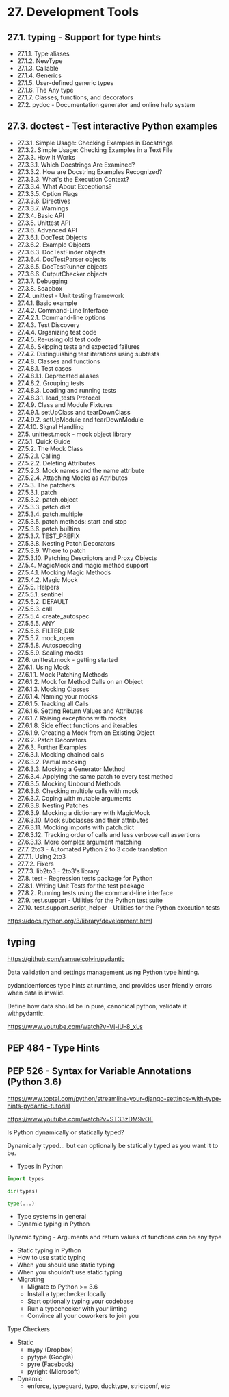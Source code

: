 # 27. Development Tools

## 27.1. typing - Support for type hints

- 27.1.1. Type aliases
- 27.1.2. NewType
- 27.1.3. Callable
- 27.1.4. Generics
- 27.1.5. User-defined generic types
- 27.1.6. The Any type
- 27.1.7. Classes, functions, and decorators
- 27.2. pydoc - Documentation generator and online help system

## 27.3. doctest - Test interactive Python examples

- 27.3.1. Simple Usage: Checking Examples in Docstrings
- 27.3.2. Simple Usage: Checking Examples in a Text File
- 27.3.3. How It Works
- 27.3.3.1. Which Docstrings Are Examined?
- 27.3.3.2. How are Docstring Examples Recognized?
- 27.3.3.3. What's the Execution Context?
- 27.3.3.4. What About Exceptions?
- 27.3.3.5. Option Flags
- 27.3.3.6. Directives
- 27.3.3.7. Warnings
- 27.3.4. Basic API
- 27.3.5. Unittest API
- 27.3.6. Advanced API
- 27.3.6.1. DocTest Objects
- 27.3.6.2. Example Objects
- 27.3.6.3. DocTestFinder objects
- 27.3.6.4. DocTestParser objects
- 27.3.6.5. DocTestRunner objects
- 27.3.6.6. OutputChecker objects
- 27.3.7. Debugging
- 27.3.8. Soapbox
- 27.4. unittest - Unit testing framework
- 27.4.1. Basic example
- 27.4.2. Command-Line Interface
- 27.4.2.1. Command-line options
- 27.4.3. Test Discovery
- 27.4.4. Organizing test code
- 27.4.5. Re-using old test code
- 27.4.6. Skipping tests and expected failures
- 27.4.7. Distinguishing test iterations using subtests
- 27.4.8. Classes and functions
- 27.4.8.1. Test cases
- 27.4.8.1.1. Deprecated aliases
- 27.4.8.2. Grouping tests
- 27.4.8.3. Loading and running tests
- 27.4.8.3.1. load_tests Protocol
- 27.4.9. Class and Module Fixtures
- 27.4.9.1. setUpClass and tearDownClass
- 27.4.9.2. setUpModule and tearDownModule
- 27.4.10. Signal Handling
- 27.5. unittest.mock - mock object library
- 27.5.1. Quick Guide
- 27.5.2. The Mock Class
- 27.5.2.1. Calling
- 27.5.2.2. Deleting Attributes
- 27.5.2.3. Mock names and the name attribute
- 27.5.2.4. Attaching Mocks as Attributes
- 27.5.3. The patchers
- 27.5.3.1. patch
- 27.5.3.2. patch.object
- 27.5.3.3. patch.dict
- 27.5.3.4. patch.multiple
- 27.5.3.5. patch methods: start and stop
- 27.5.3.6. patch builtins
- 27.5.3.7. TEST_PREFIX
- 27.5.3.8. Nesting Patch Decorators
- 27.5.3.9. Where to patch
- 27.5.3.10. Patching Descriptors and Proxy Objects
- 27.5.4. MagicMock and magic method support
- 27.5.4.1. Mocking Magic Methods
- 27.5.4.2. Magic Mock
- 27.5.5. Helpers
- 27.5.5.1. sentinel
- 27.5.5.2. DEFAULT
- 27.5.5.3. call
- 27.5.5.4. create_autospec
- 27.5.5.5. ANY
- 27.5.5.6. FILTER_DIR
- 27.5.5.7. mock_open
- 27.5.5.8. Autospeccing
- 27.5.5.9. Sealing mocks
- 27.6. unittest.mock - getting started
- 27.6.1. Using Mock
- 27.6.1.1. Mock Patching Methods
- 27.6.1.2. Mock for Method Calls on an Object
- 27.6.1.3. Mocking Classes
- 27.6.1.4. Naming your mocks
- 27.6.1.5. Tracking all Calls
- 27.6.1.6. Setting Return Values and Attributes
- 27.6.1.7. Raising exceptions with mocks
- 27.6.1.8. Side effect functions and iterables
- 27.6.1.9. Creating a Mock from an Existing Object
- 27.6.2. Patch Decorators
- 27.6.3. Further Examples
- 27.6.3.1. Mocking chained calls
- 27.6.3.2. Partial mocking
- 27.6.3.3. Mocking a Generator Method
- 27.6.3.4. Applying the same patch to every test method
- 27.6.3.5. Mocking Unbound Methods
- 27.6.3.6. Checking multiple calls with mock
- 27.6.3.7. Coping with mutable arguments
- 27.6.3.8. Nesting Patches
- 27.6.3.9. Mocking a dictionary with MagicMock
- 27.6.3.10. Mock subclasses and their attributes
- 27.6.3.11. Mocking imports with patch.dict
- 27.6.3.12. Tracking order of calls and less verbose call assertions
- 27.6.3.13. More complex argument matching
- 27.7. 2to3 - Automated Python 2 to 3 code translation
- 27.7.1. Using 2to3
- 27.7.2. Fixers
- 27.7.3. lib2to3 - 2to3's library
- 27.8. test - Regression tests package for Python
- 27.8.1. Writing Unit Tests for the test package
- 27.8.2. Running tests using the command-line interface
- 27.9. test.support - Utilities for the Python test suite
- 27.10. test.support.script_helper - Utilities for the Python execution tests

https://docs.python.org/3/library/development.html

## typing

https://github.com/samuelcolvin/pydantic

Data validation and settings management using Python type hinting.

pydanticenforces type hints at runtime, and provides user friendly errors when data is invalid.

Define how data should be in pure, canonical python; validate it withpydantic.

https://www.youtube.com/watch?v=Vj-iU-8_xLs

## PEP 484 - Type Hints

## PEP 526 - Syntax for Variable Annotations (Python 3.6)

https://www.toptal.com/python/streamline-your-django-settings-with-type-hints-pydantic-tutorial

https://www.youtube.com/watch?v=ST33zDM9vOE

Is Python dynamically or statically typed?

Dynamically typed... but can optionally be statically typed as you want it to be.

- Types in Python

```python
import types

dir(types)

type(...)
```

- Type systems in general
- Dynamic typing in Python

Dynamic typing - Arguments and return values of functions can be any type

- Static typing in Python
- How to use static typing
- When you should use static typing
- When you shouldn't use static typing
- Migrating
  - Migrate to Python >= 3.6
  - Install a typechecker locally
  - Start optionally typing your codebase
  - Run a typechecker with your linting
  - Convince all your coworkers to join you

Type Checkers

- Static
  - mypy (Dropbox)
  - pytype (Google)
  - pyre (Facebook)
  - pyright (Microsoft)
- Dynamic
  - enforce, typeguard, typo, ducktype, strictconf, etc
